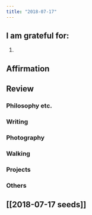 ```yaml
---
title: "2018-07-17"
---
```

## I am grateful for:
1. 

## Affirmation

## Review
### Philosophy etc.

### Writing

### Photography

### Walking

### Projects

### Others

## [[2018-07-17 seeds]]
